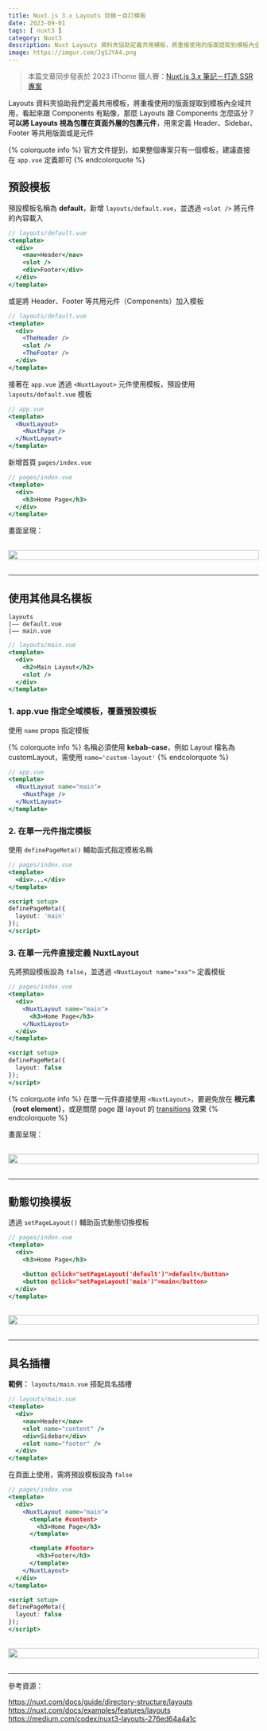 ```yaml
---
title: Nuxt.js 3.x Layouts 目錄－自訂模板
date: 2023-09-01
tags: [ nuxt3 ]
category: Nuxt3
description: Nuxt Layouts 資料夾協助定義共用模板，將重複使用的版面提取到模板內全域共用，像是 Header、Sidebar、Footer 等版面
image: https://imgur.com/JgSJYA4.png
---
```


> 本篇文章同步發表於 2023 iThome 鐵人賽：[Nuxt.js 3.x 筆記－打造 SSR 專案](https://ithelp.ithome.com.tw/users/20130500/ironman/6236)
>

Layouts 資料夾協助我們定義共用模板，將重複使用的版面提取到模板內全域共用，看起來跟 Components 有點像，那麼 Layouts 跟 Components 怎麼區分？**可以將 Layouts 視為包覆在頁面外層的包裹元件**，用來定義 Header、Sidebar、Footer 等共用版面或是元件

{% colorquote info %}
官方文件提到，如果整個專案只有一個模板，建議直接在 `app.vue` 定義即可
{% endcolorquote %}

<!-- more -->

## **預設模板**

預設模板名稱為 **default**，新增 `layouts/default.vue`，並透過 `<slot />` 將元件的內容載入

```jsx
// layouts/default.vue
<template>
  <div>
    <nav>Header</nav>
    <slot />
    <div>Footer</div>
  </div>
</template>
```

或是將 Header、Footer 等共用元件（Components）加入模板

```jsx
// layouts/default.vue
<template>
  <div>
    <TheHeader />
    <slot />
    <TheFooter />
  </div>
</template>
```

接著在 `app.vue` 透過 `<NuxtLayout>` 元件使用模板，預設使用 `layouts/default.vue` 模板

```jsx
// app.vue
<template>
  <NuxtLayout>
    <NuxtPage />
  </NuxtLayout>
</template>
```

新增首頁 `pages/index.vue`

```jsx
// pages/index.vue
<template>
  <div>
    <h3>Home Page</h3>
  </div>
</template>
```

畫面呈現：

<div style="display: flex; justify-content: center; margin: 30px 0;">
  <img style="width: 100%; max-width: 100%;" src="https://imgur.com/JgSJYA4.png">
</div>

---

## **使用其他具名模板**

```
layouts
|—— default.vue
|—— main.vue
```

```jsx
// layouts/main.vue
<template>
  <div>
    <h2>Main Layout</h2>
    <slot />
  </div>
</template>
```

### **1. app.vue 指定全域模板，覆蓋預設模板**
使用 `name` props 指定模板

{% colorquote info %}
名稱必須使用 **kebab-case**，例如 Layout 檔名為 customLayout，需使用 `name='custom-layout'`
{% endcolorquote %}

```jsx
// app.vue
<template>
  <NuxtLayout name="main">
    <NuxtPage />
  </NuxtLayout>
</template>
```

### **2. 在單一元件指定模板**

使用 `definePageMeta()` 輔助函式指定模板名稱

```jsx
// pages/index.vue
<template>
  <div>...</div>
</template>

<script setup>
definePageMeta({
  layout: 'main'
});
</script>
```

### **3. 在單一元件直接定義 NuxtLayout**

先將預設模板設為 `false`，並透過 `<NuxtLayout name="xxx">` 定義模板

```jsx
// pages/index.vue
<template>
  <div>
    <NuxtLayout name="main">
      <h3>Home Page</h3>
    </NuxtLayout>
  </div>
</template>

<script setup>
definePageMeta({
  layout: false
});
</script>
```

{% colorquote info %}
在單一元件直接使用 `<NuxtLayout>`，要避免放在 **根元素（root element）**，或是關閉 page 跟 layout 的 [transitions](https://nuxt.com/docs/getting-started/transitions#disable-transitions) 效果
{% endcolorquote %}

畫面呈現：

<div style="display: flex; justify-content: center; margin: 30px 0;">
  <img style="width: 100%; max-width: 100%;" src="https://imgur.com/CMOeR2c.png">
</div>

---

## **動態切換模板**

透過 `setPageLayout()` 輔助函式動態切換模板

```jsx
// pages/index.vue
<template>
  <div>
    <h3>Home Page</h3>

    <button @click="setPageLayout('default')">default</button>
    <button @click="setPageLayout('main')">main</button>
  </div>
</template>
```

<div style="display: flex; justify-content: center; margin: 30px 0;">
  <img style="width: 100%; max-width: 100%;" src="https://imgur.com/CkJhzap.gif">
</div>

---

## **具名插槽**

**範例：**
`layouts/main.vue` 搭配具名插槽

```jsx
// layouts/main.vue
<template>
  <div>
    <nav>Header</nav>
    <slot name="content" />
    <div>Sidebar</div>
    <slot name="footer" />
  </div>
</template>
```

在頁面上使用，需將預設模板設為 `false`

```jsx
// pages/index.vue
<template>
  <div>
    <NuxtLayout name="main">
      <template #content>
        <h3>Home Page</h3>
      </template>

      <template #footer>
        <h3>Footer</h3>
      </template>
    </NuxtLayout>
  </div>
</template>

<script setup>
definePageMeta({
  layout: false
});
</script>
```

<div style="display: flex; justify-content: center; margin: 30px 0;">
  <img style="width: 100%; max-width: 100%;" src="https://imgur.com/htWggtg.png">
</div>

---

參考資源：

https://nuxt.com/docs/guide/directory-structure/layouts
https://nuxt.com/docs/examples/features/layouts
https://medium.com/codex/nuxt3-layouts-276ed64a4a1c